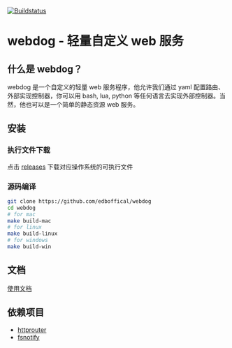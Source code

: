 [![Buildstatus](https://travis-ci.com/edboffical/webdog.svg?branch=main)](https://travis-ci.com/edboffical/webdog)

# webdog - 轻量自定义 web 服务

## 什么是 webdog？
webdog 是一个自定义的轻量 web 服务程序，他允许我们通过 yaml 配置路由、外部实现控制器，你可以用 bash, lua, python 等任何语言去实现外部控制器。当然，他也可以是一个简单的静态资源 web 服务。

## 安装
### 执行文件下载
点击 [releases](https://github.com/edboffical/webdog/releases/) 下载对应操作系统的可执行文件
### 源码编译
```bash
git clone https://github.com/edboffical/webdog
cd webdog
# for mac
make build-mac
# for linux
make build-linux
# for windows
make build-win
```

## 文档
[使用文档](./DOCUMENT_zh.md)

## 依赖项目
- [httprouter](https://github.com/julienschmidt/httprouter)
- [fsnotify](https://github.com/fsnotify/fsnotify)